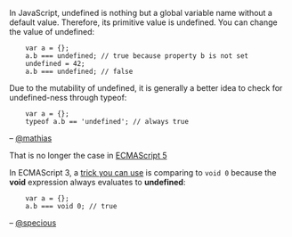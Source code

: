 In JavaScript, undefined is nothing but a global variable name without a default value. Therefore, its primitive value is undefined. You can change the value of undefined:

```
    var a = {};
    a.b === undefined; // true because property b is not set
    undefined = 42;
    a.b === undefined; // false
```

Due to the mutability of undefined, it is generally a better idea to check for undefined-ness through typeof:

```
    var a = {};
    typeof a.b == 'undefined'; // always true
```

– [@mathias](http://mathiasbynens.be/)

That is no longer the case in [ECMAScript 5](http://ecma-international.org/ecma-262/5.1/#sec-15.1.1.3)

In ECMAScript 3, a [trick you can use](http://www.2ality.com/2011/05/void-operator.html) is comparing to `void 0` because the **void** expression always evaluates to **undefined**:

```
    var a = {};
    a.b === void 0; // true
```

– [@specious](https://github.com/specious)